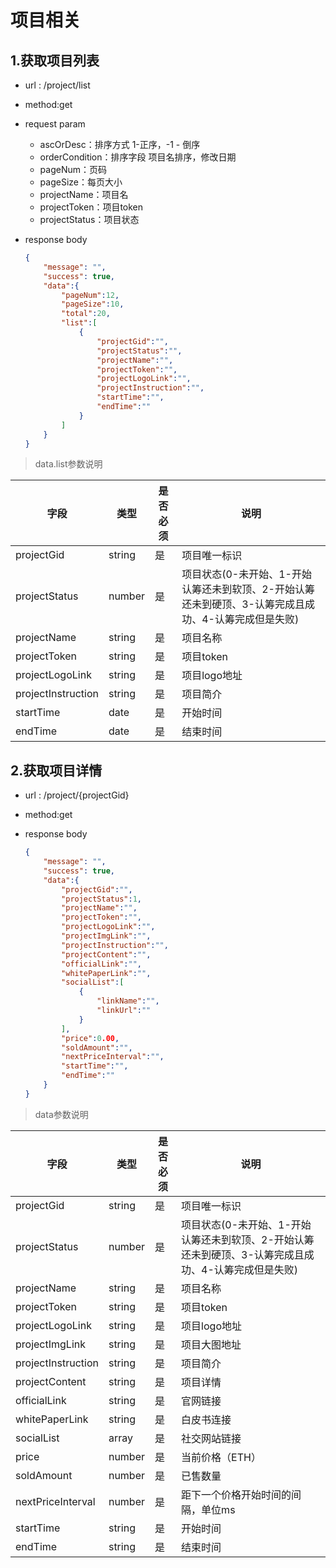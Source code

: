 <!-- toc -->

# 项目相关

## 1.获取项目列表

- url : /project/list
- method:get
- request param
  - ascOrDesc：排序方式 1-正序，-1 - 倒序
  - orderCondition：排序字段 项目名排序，修改日期
  - pageNum：页码
  - pageSize：每页大小
  - projectName：项目名
  - projectToken：项目token
  - projectStatus：项目状态
- response body

    ```json
    {
        "message": "",
        "success": true,
        "data":{
            "pageNum":12,
            "pageSize":10,
            "total":20,
            "list":[
                {
                    "projectGid":"",
                    "projectStatus":"",
                    "projectName":"",
                    "projectToken":"",
                    "projectLogoLink":"",
                    "projectInstruction":"",
                    "startTime":"",
                    "endTime":""
                }
            ]
        }
    }
    ```

> data.list参数说明

|字段|类型|是否必须|说明|
|---|---|---|---|
|projectGid|string|是|项目唯一标识|
|projectStatus|number|是|项目状态(0-未开始、1-开始认筹还未到软顶、2-开始认筹还未到硬顶、3-认筹完成且成功、4-认筹完成但是失败)|
|projectName|string|是|项目名称|
|projectToken|string|是|项目token|
|projectLogoLink|string|是|项目logo地址|
|projectInstruction|string|是|项目简介|
|startTime|date|是|开始时间|
|endTime|date|是|结束时间|

## 2.获取项目详情

- url : /project/{projectGid}
- method:get
- response body

    ```json
    {
        "message": "",
        "success": true,
        "data":{
            "projectGid":"",
            "projectStatus":1,
            "projectName":"",
            "projectToken":"",
            "projectLogoLink":"",
            "projectImgLink":"",
            "projectInstruction":"",
            "projectContent":"",
            "officialLink":"",
            "whitePaperLink":"",
            "socialList":[
                {
                    "linkName":"",
                    "linkUrl":""
                }
            ],
            "price":0.00,
            "soldAmount":"",
            "nextPriceInterval":"",
            "startTime":"",
            "endTime":""
        }
    }
    ```

> data参数说明

|字段|类型|是否必须|说明|
|---|---|---|---|
|projectGid|string|是|项目唯一标识|
|projectStatus|number|是|项目状态(0-未开始、1-开始认筹还未到软顶、2-开始认筹还未到硬顶、3-认筹完成且成功、4-认筹完成但是失败)|
|projectName|string|是|项目名称|
|projectToken|string|是|项目token|
|projectLogoLink|string|是|项目logo地址|
|projectImgLink|string|是|项目大图地址|
|projectInstruction|string|是|项目简介|
|projectContent|string|是|项目详情|
|officialLink|string|是|官网链接|
|whitePaperLink|string|是|白皮书连接|
|socialList|array|是|社交网站链接|
|price|number|是|当前价格（ETH）|
|soldAmount|number|是|已售数量|
|nextPriceInterval|number|是|距下一个价格开始时间的间隔，单位ms|
|startTime|string|是|开始时间|
|endTime|string|是|结束时间|
